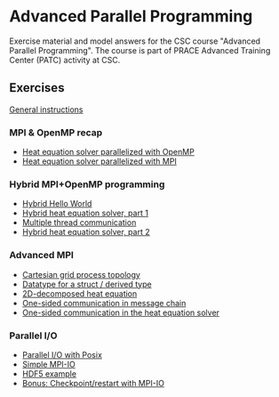# Advanced Parallel Programming

Exercise material and model answers for the CSC course "Advanced Parallel
Programming". The course is part of PRACE Advanced Training Center
(PATC) activity at CSC.

## Exercises

[General instructions](exercise-instructions.md)

### MPI & OpenMP recap

 - [Heat equation solver parallelized with OpenMP](openmp/heat)
 - [Heat equation solver parallelized with MPI](mpi/heat-p2p)

### Hybrid MPI+OpenMP programming

 - [Hybrid Hello World](hybrid/hello-world)
 - [Hybrid heat equation solver, part 1](hybrid/heat-fine)
 - [Multiple thread communication](hybrid/multiple-thread-communication)
 - [Hybrid heat equation solver, part 2](hybrid/heat-coarse)

### Advanced MPI

 - [Cartesian grid process topology](mpi/cartesian-grid)
 - [Datatype for a struct / derived type](mpi/struct-datatype)
 - [2D-decomposed heat equation](mpi/heat-2d)
 - [One-sided communication in message chain](mpi/message-chain-one-sided)
 - [One-sided communication in the heat equation solver](mpi/heat-one-sided)

### Parallel I/O

 - [Parallel I/O with Posix](parallel-io/posix)
 - [Simple MPI-IO](parallel-io/mpi-io)
 - [HDF5 example](parallel-io/hdf5)
 - [Bonus: Checkpoint/restart with MPI-IO](parallel-io/heat-restart)
